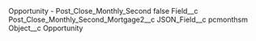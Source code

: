 <?xml version="1.0" encoding="UTF-8"?>
<CustomMetadata xmlns="http://soap.sforce.com/2006/04/metadata" xmlns:xsi="http://www.w3.org/2001/XMLSchema-instance" xmlns:xsd="http://www.w3.org/2001/XMLSchema">
    <label>Opportunity - Post_Close_Monthly_Second</label>
    <protected>false</protected>
    <values>
        <field>Field__c</field>
        <value xsi:type="xsd:string">Post_Close_Monthly_Second_Mortgage2__c</value>
    </values>
    <values>
        <field>JSON_Field__c</field>
        <value xsi:type="xsd:string">pcmonthsm</value>
    </values>
    <values>
        <field>Object__c</field>
        <value xsi:type="xsd:string">Opportunity</value>
    </values>
</CustomMetadata>
